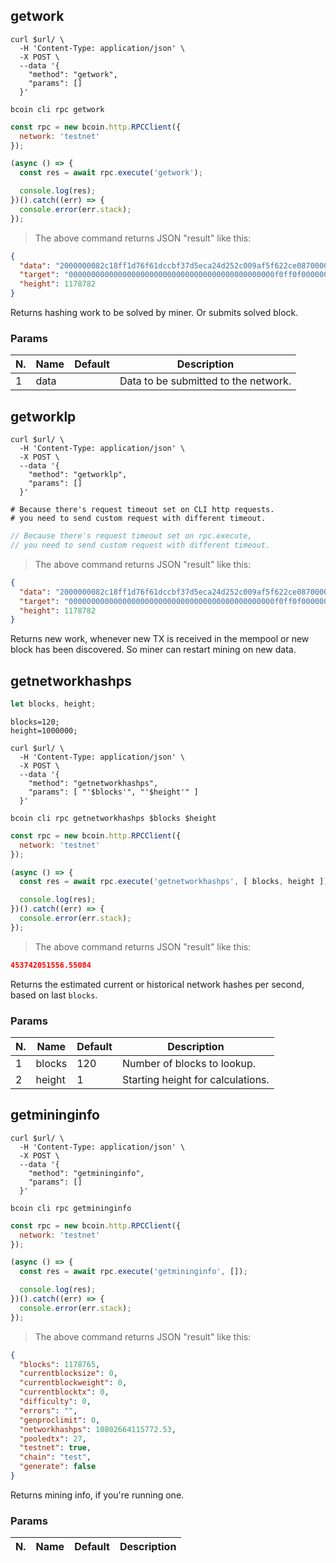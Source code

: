 ## getwork

```shell--curl
curl $url/ \
  -H 'Content-Type: application/json' \
  -X POST \
  --data '{
    "method": "getwork",
    "params": []
  }'
```

```shell--cli
bcoin cli rpc getwork
```

```javascript
const rpc = new bcoin.http.RPCClient({
  network: 'testnet'
});

(async () => {
  const res = await rpc.execute('getwork');

  console.log(res);
})().catch((err) => {
  console.error(err.stack);
});
```

> The above command returns JSON "result" like this:

```json
{
  "data": "2000000082c18ff1d76f61dccbf37d5eca24d252c009af5f622ce08700000580000000009f447a03a1df9ae8f1ee24f0cf5ab69f1b321071f0e57344f2c61b922c12b8335994bdb51a0ffff000000000000000800000000000000000000000000000000000000000000000000000000000000000000000000000000080020000",
  "target": "0000000000000000000000000000000000000000000000f0ff0f000000000000",
  "height": 1178782
}
```

Returns hashing work to be solved by miner.
Or submits solved block.

### Params
N. | Name | Default |  Description
--------- | --------- | --------- | -----------
1 | data | | Data to be submitted to the network.

## getworklp

```shell--curl
curl $url/ \
  -H 'Content-Type: application/json' \
  -X POST \
  --data '{
    "method": "getworklp",
    "params": []
  }'
```

```shell--cli
# Because there's request timeout set on CLI http requests.
# you need to send custom request with different timeout.
```

```javascript
// Because there's request timeout set on rpc.execute,
// you need to send custom request with different timeout.
```

> The above command returns JSON "result" like this:

```json
{
  "data": "2000000082c18ff1d76f61dccbf37d5eca24d252c009af5f622ce08700000580000000009f447a03a1df9ae8f1ee24f0cf5ab69f1b321071f0e57344f2c61b922c12b8335994bdb51a0ffff000000000000000800000000000000000000000000000000000000000000000000000000000000000000000000000000080020000",
  "target": "0000000000000000000000000000000000000000000000f0ff0f000000000000",
  "height": 1178782
}
```

Returns new work, whenever new TX is received in the mempool or
new block has been discovered. So miner can restart mining on new data.

## getnetworkhashps

```javascript
let blocks, height;
```

```shell--vars
blocks=120;
height=1000000;
```

```shell--curl
curl $url/ \
  -H 'Content-Type: application/json' \
  -X POST \
  --data '{
    "method": "getnetworkhashps",
    "params": [ "'$blocks'", "'$height'" ]
  }'
```

```shell--cli
bcoin cli rpc getnetworkhashps $blocks $height
```

```javascript
const rpc = new bcoin.http.RPCClient({
  network: 'testnet'
});

(async () => {
  const res = await rpc.execute('getnetworkhashps', [ blocks, height ]);

  console.log(res);
})().catch((err) => {
  console.error(err.stack);
});
```

> The above command returns JSON "result" like this:

```json
453742051556.55084
```

Returns the estimated current or historical network hashes per second, based on last `blocks`.

### Params
N. | Name | Default |  Description
--------- | --------- | --------- | -----------
1 | blocks | 120 | Number of blocks to lookup.
2 | height | 1 | Starting height for calculations.



## getmininginfo

```shell--curl
curl $url/ \
  -H 'Content-Type: application/json' \
  -X POST \
  --data '{
    "method": "getmininginfo",
    "params": []
  }'
```

```shell--cli
bcoin cli rpc getmininginfo
```

```javascript
const rpc = new bcoin.http.RPCClient({
  network: 'testnet'
});

(async () => {
  const res = await rpc.execute('getmininginfo', []);

  console.log(res);
})().catch((err) => {
  console.error(err.stack);
});
```

> The above command returns JSON "result" like this:

```json
{
  "blocks": 1178765,
  "currentblocksize": 0,
  "currentblockweight": 0,
  "currentblocktx": 0,
  "difficulty": 0,
  "errors": "",
  "genproclimit": 0,
  "networkhashps": 10802664115772.53,
  "pooledtx": 27,
  "testnet": true,
  "chain": "test",
  "generate": false
}
```

Returns mining info, if you're running one.

### Params
N. | Name | Default |  Description
--------- | --------- | --------- | -----------
